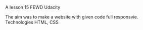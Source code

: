 A lesson 15 FEWD Udacity

The aim was to make a website with given code full responsvie. Technologies HTML, CSS  
